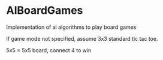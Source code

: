 # AIBoardGames
Implementation of ai algorithms to play board games

If game mode not specified, assume 3x3 standard tic tac toe.

5x5 = 5x5 board, connect 4 to win
